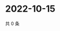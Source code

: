 # 2022-10-15

共 0 条

<!-- BEGIN WEIBO -->
<!-- 最后更新时间 Sat Oct 15 2022 23:01:46 GMT+0800 (China Standard Time) -->

<!-- END WEIBO -->
